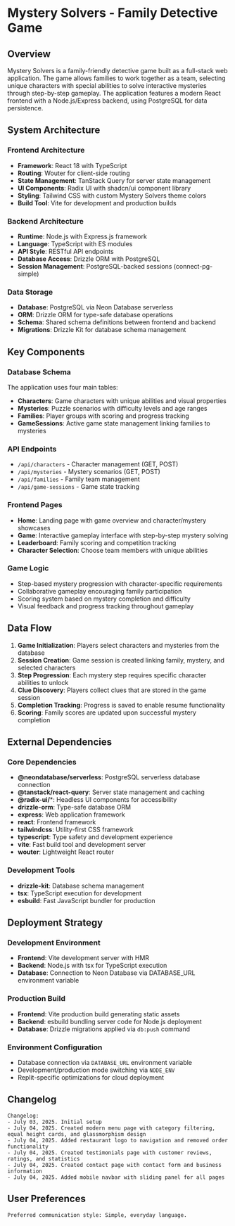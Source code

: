 # Mystery Solvers - Family Detective Game

## Overview

Mystery Solvers is a family-friendly detective game built as a full-stack web application. The game allows families to work together as a team, selecting unique characters with special abilities to solve interactive mysteries through step-by-step gameplay. The application features a modern React frontend with a Node.js/Express backend, using PostgreSQL for data persistence.

## System Architecture

### Frontend Architecture
- **Framework**: React 18 with TypeScript
- **Routing**: Wouter for client-side routing
- **State Management**: TanStack Query for server state management
- **UI Components**: Radix UI with shadcn/ui component library
- **Styling**: Tailwind CSS with custom Mystery Solvers theme colors
- **Build Tool**: Vite for development and production builds

### Backend Architecture
- **Runtime**: Node.js with Express.js framework
- **Language**: TypeScript with ES modules
- **API Style**: RESTful API endpoints
- **Database Access**: Drizzle ORM with PostgreSQL
- **Session Management**: PostgreSQL-backed sessions (connect-pg-simple)

### Data Storage
- **Database**: PostgreSQL via Neon Database serverless
- **ORM**: Drizzle ORM for type-safe database operations
- **Schema**: Shared schema definitions between frontend and backend
- **Migrations**: Drizzle Kit for database schema management

## Key Components

### Database Schema
The application uses four main tables:
- **Characters**: Game characters with unique abilities and visual properties
- **Mysteries**: Puzzle scenarios with difficulty levels and age ranges
- **Families**: Player groups with scoring and progress tracking
- **GameSessions**: Active game state management linking families to mysteries

### API Endpoints
- `/api/characters` - Character management (GET, POST)
- `/api/mysteries` - Mystery scenarios (GET, POST)
- `/api/families` - Family team management
- `/api/game-sessions` - Game state tracking

### Frontend Pages
- **Home**: Landing page with game overview and character/mystery showcases
- **Game**: Interactive gameplay interface with step-by-step mystery solving
- **Leaderboard**: Family scoring and competition tracking
- **Character Selection**: Choose team members with unique abilities

### Game Logic
- Step-based mystery progression with character-specific requirements
- Collaborative gameplay encouraging family participation
- Scoring system based on mystery completion and difficulty
- Visual feedback and progress tracking throughout gameplay

## Data Flow

1. **Game Initialization**: Players select characters and mysteries from the database
2. **Session Creation**: Game session is created linking family, mystery, and selected characters
3. **Step Progression**: Each mystery step requires specific character abilities to unlock
4. **Clue Discovery**: Players collect clues that are stored in the game session
5. **Completion Tracking**: Progress is saved to enable resume functionality
6. **Scoring**: Family scores are updated upon successful mystery completion

## External Dependencies

### Core Dependencies
- **@neondatabase/serverless**: PostgreSQL serverless database connection
- **@tanstack/react-query**: Server state management and caching
- **@radix-ui/***: Headless UI components for accessibility
- **drizzle-orm**: Type-safe database ORM
- **express**: Web application framework
- **react**: Frontend framework
- **tailwindcss**: Utility-first CSS framework
- **typescript**: Type safety and development experience
- **vite**: Fast build tool and development server
- **wouter**: Lightweight React router

### Development Tools
- **drizzle-kit**: Database schema management
- **tsx**: TypeScript execution for development
- **esbuild**: Fast JavaScript bundler for production

## Deployment Strategy

### Development Environment
- **Frontend**: Vite development server with HMR
- **Backend**: Node.js with tsx for TypeScript execution
- **Database**: Connection to Neon Database via DATABASE_URL environment variable

### Production Build
- **Frontend**: Vite production build generating static assets
- **Backend**: esbuild bundling server code for Node.js deployment
- **Database**: Drizzle migrations applied via `db:push` command

### Environment Configuration
- Database connection via `DATABASE_URL` environment variable
- Development/production mode switching via `NODE_ENV`
- Replit-specific optimizations for cloud deployment

## Changelog

```
Changelog:
- July 03, 2025. Initial setup
- July 04, 2025. Created modern menu page with category filtering, equal height cards, and glassmorphism design
- July 04, 2025. Added restaurant logo to navigation and removed order functionality
- July 04, 2025. Created testimonials page with customer reviews, ratings, and statistics
- July 04, 2025. Created contact page with contact form and business information
- July 04, 2025. Added mobile navbar with sliding panel for all pages
```

## User Preferences

```
Preferred communication style: Simple, everyday language.
```